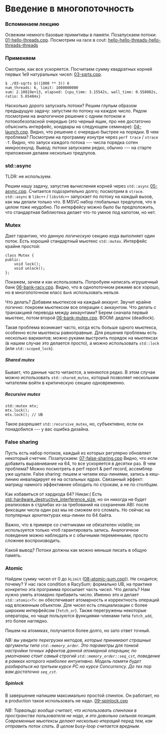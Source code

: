 # Введение в многопоточность
### Вспоминаем лекцию
Освежим немного базовые примитивы в памяти.
Позапускаем потоки: [01-hello-threads.cpp](01-hello-threads.cpp).
Посмотрим на race в cout: [hello-hello-threads-hello-threads-threads](02-racy-cout.cpp)

### Применяем
Смотрим, как все ускоряется.
Посчитаем сумму квадратных корней первых 1e9 натуральных чисел: [03-sqrts.cpp](03-sqrts.cpp).
```
$ ./03-sqrts $((1000 ** 3)) 6
num_threads: 6, limit: 1000000000
sum: 2.10819e+13, elapsed: {cpu_time: 3.15542s, wall_time: 0.558082s, ratio: 5.65404x}
```

Насколько дорого запускать потоки?
Решим глупым образом предыдущую задачу: запустим по потоку на каждое число.
Рядом посмотрим на аналогичное решение с одним потоком и потокобезопасной очередью (это черный ящик, про нее достаточно объяснить интерфейс, кондвары на следующем семинаре): [04-launch.cpp](04-launch.cpp).
Видно, что решение с очередью быстрее на порядки.
В чем проблема?
Посмотрим на программу изнутри через `perf trace` / `strace -T`.
Видно, что запуск каждого потока --- числа порядка сотен микросекунд.
Вывод: потоки запускаем редко, обычно --- на старте приложения делаем несколько тредпулов.

### std::async
TLDR: не используем.

Решим нашу задачу, запустив вычисления корней через `std::async` [05-async.cpp](05-async.cpp).
Считается подозрительно долго; посмотрим в `strace`.
`std::async` в `libc++` / `libstdc++` запускает по потоку на каждый вызов, как мы делали только что. В MSVC набор глобальных тредпулов, что в целом тоже неудобно.
По интерфейсу можно было бы предположить, что стандартная библиотека делает что-то умное под капотом, но нет.
### Mutex
Дает гарантию, что данную _логическую_ секцию кода выполняет один поток.
Есть хороший стандартный мьютекс `std::mutex`. Интерфейс крайне простой:
```
class Mutex {
public:
    void lock();
    void unlock();
};
```
Покажем, зачем и как использовать. Попробуем написать игрушечный банк [06-bank-racy.cpp](06-bank-racy.cpp).
Видно, что в однопоточном режиме все хорошо, но в многопоточном класс `Bank` использовать нельзя.

Что делать? Добавим мьютексов на каждый аккаунт. Звучит крайне логично: покроем мьютексом все операции с
аккаунтом. Что делать с транзакцией перевода между аккаунтами? Берем сначала первый мьютекс, потом второй [06-bank-mutex.cpp](06-bank-mutex.cpp). BOOM: дедлок (deadlock). 

Такая проблема возникает часто, когда есть больше одного мьютекса, особенно если мьютексы равноправные.
Для решения проблемы есть несколько вариантов; можно руками выстроить порядок на мьютексах (в нашем случае это делается просто), а можно использовать `std::lock` (или `std::scoped_lock`).

##### Shared mutex
Бывает, что данные часто читаются, а меняются редко. В этом случае можно использовать `std::shared_mutex`,
который позволяет нескольким читателям войти в критическую секцию одновременно.

##### Recursive mutex
```
std::mutex mtx;
mtx.lock();
mtx.lock(); // UB
```
Такое разрешает `std::recursive_mutex`, но, субъективно, если он понадобился --- у вас ошибка дизайна.

### False sharing
Пусть есть набор потоков, каждый из которых регулярно обновляет некоторый счетчик.
Позапускаем: [07-false-sharing.cpp](07-false-sharing.cpp)
Видно, что если добавить выравнивание на 64, то все ускоряется в десятки раз. В чем проблема?
Можно посмотреть в perf report & perf record, ассемблер уже щупали.
False sharing: пишем и читаем кеш-линиями, запись в кеш-линию инвалидирует ее на остальных ядрах.
Связанный эффект: матрицу намного эффективнее обходить по строкам, а не по столбцам.

Как избавиться от хардкода 64? Никак:( Есть [std::hardware_destructive_interference_size](https://en.cppreference.com/w/cpp/thread/hardware_destructive_interference_size), но он никогда не будет реализован в стдлибах из-за требований на сохранения ABI: после фиксации числа один раз мы не сможем его сломать. Но сейчас на популярных архитектурах кеш-линии по 64 байта.

Важно, что в примере со счетчиками не обязателен volatile; он используется только чтоб гарантировать запись.
Аналогичное поведение можно наблюдать и с обычными переменными, просто сложнее воспроизводить.

Какой вывод? Потоки должны как можно меньше писать в общую память.

### Atomic
Найдем сумму чисел от 0 до `kLimit` ([08-atomic-sum.cpp](08-atomic-sum.cpp))). Не сходится; почему?
У нас race condition в RacySum; формально UB, на практике конкретно эта программа просыпает часть чисел.
Что делать? Нам нужно уметь атомарно прибавить число. Именно это и делает `std::atomic<T>`: он обеспечивает
атомарность и корректность операций над вложенным объектом.
Для чисел есть специализации с более широким интерфейсом (`fetch_or`).
Также перегружены некоторые операторы, но чаще пользуются функциями-членами
типа `fetch_add`, это более наглядно.

Пишем на атомиках, получается более долго, но зато ответ точный.

_NB: вы увидите перегрузки методов, которые принимают страшные аргументы типа `std::memory_order`.
Это параметры для тонкой настройки точных эффектов данной атомарной операции; по умолчанию стоит
самый строгий `std::memory_order::seq_cst`, поведение в рамках которого наиболее интуитивно.
Модель памяти будет разбираться на третьем курсе РС на курсе Concurrency.
До тех пор вам достаточно `seq_cst`._

##### Spinlock
В завершение напишем максимально простой спинлок.
Он работает, но в production такое использовать не надо.
[09-spinlock.cpp](09-spinlock.cpp)

_NB: Торвальдс вообще считает, что использовать спинлоки в пространстве пользователя не надо, и это
довольно сильная позиция. Современные мьютексы делают несколько итераций перед тем, как отправить поток спать. В целом busy-loop считается вредным._
